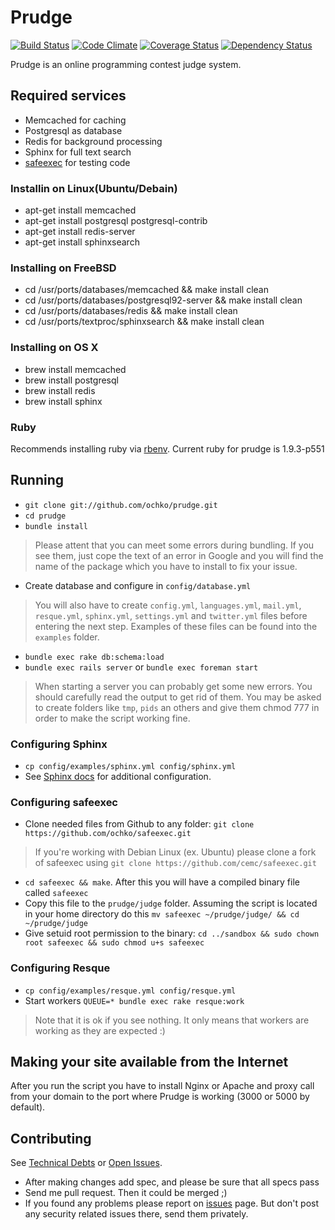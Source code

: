 # Prudge
[![Build Status](https://travis-ci.org/ochko/prudge.png?branch=master)](https://travis-ci.org/ochko/prudge)
[![Code Climate](https://codeclimate.com/github/ochko/prudge.png)](https://codeclimate.com/github/ochko/prudge)
[![Coverage Status](https://coveralls.io/repos/ochko/prudge/badge.png?branch=master)](https://coveralls.io/r/ochko/prudge?branch=master)
[![Dependency Status](https://gemnasium.com/ochko/prudge.png)](https://gemnasium.com/ochko/prudge)

Prudge is an online programming contest judge system.

## Required services
* Memcached for caching
* Postgresql as database
* Redis for background processing
* Sphinx for full text search
* [safeexec](https://github.com/ochko/safeexec) for testing code

### Installin on Linux(Ubuntu/Debain)
* apt-get install memcached
* apt-get install postgresql postgresql-contrib
* apt-get install redis-server
* apt-get install sphinxsearch

### Installing on FreeBSD
* cd /usr/ports/databases/memcached && make install clean
* cd /usr/ports/databases/postgresql92-server && make install clean
* cd /usr/ports/databases/redis && make install clean
* cd /usr/ports/textproc/sphinxsearch && make install clean

### Installing on OS X
* brew install memcached
* brew install postgresql
* brew install redis
* brew install sphinx

### Ruby
Recommends installing ruby via [rbenv](https://github.com/sstephenson/rbenv).
Current ruby for prudge is 1.9.3-p551

## Running
* `git clone git://github.com/ochko/prudge.git`
* `cd prudge`
* `bundle install`

> Please attent that you can meet some errors during bundling. If you see them, just cope the text of an error in Google and you will find the name of the package which you have to install to fix your issue.

* Create database and configure in `config/database.yml`

> You will also have to create `config.yml`, `languages.yml`, `mail.yml`, `resque.yml`, `sphinx.yml`, `settings.yml` and `twitter.yml` files before entering the next step. Examples of these files can be found into the `examples` folder.

* `bundle exec rake db:schema:load`
* `bundle exec rails server` or `bundle exec foreman start`

> When starting a server you can probably get some new errors. You should carefully read the output to get rid of them. You may be asked to create folders like `tmp`, `pids` an others and give them chmod 777 in order to make the script working fine.

### Configuring Sphinx
* `cp config/examples/sphinx.yml config/sphinx.yml`
* See [Sphinx docs](http://sphinxsearch.com/docs/current.html) for additional configuration.

### Configuring safeexec
* Clone needed files from Github to any folder: `git clone https://github.com/ochko/safeexec.git`

> If you're working with Debian Linux (ex. Ubuntu) please clone a fork of safeexec using `git clone https://github.com/cemc/safeexec.git`

* `cd safeexec && make`. After this you will have a compiled binary file called `safeexec`
* Copy this file to the `prudge/judge` folder. Assuming the script is located in your home directory do this `mv safeexec ~/prudge/judge/ && cd ~/prudge/judge`
* Give setuid root permission to the binary: `cd ../sandbox && sudo chown root safeexec && sudo chmod u+s safeexec`

### Configuring Resque
* `cp config/examples/resque.yml config/resque.yml`
* Start workers `QUEUE=* bundle exec rake resque:work`

> Note that it is ok if you see nothing. It only means that workers are working as they are expected :)

## Making your site available from the Internet
After you run the script you have to install Nginx or Apache and proxy call from your domain to the port where Prudge is working (3000 or 5000 by default).

## Contributing
See [Technical Debts](https://github.com/ochko/prudge/blob/master/TechDebt.md) or [Open Issues](https://github.com/ochko/prudge/issues).
* After making changes add spec, and please be sure that all specs pass
* Send me pull request. Then it could be merged ;)
* If you found any problems please report on [issues](https://github.com/ochko/prudge/issues) page. But don't post any security related issues there, send them privately.
